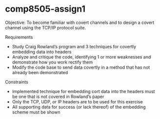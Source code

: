 comp8505-assign1
================

Objective:
To become familiar with covert channels and to design a covert channel using the TCP/IP protocol suite.

Requirements
- Study Craig Rowland’s program and 3 techniques for covertly embedding data into headers
- Analyze and critique the code, identifying 1 or more weaknesses and demonstrate how you work rectify them
- Modify the code base to send data covertly in a method that has not already been demonstrated

Constraints
- Implemented technique for embedding cort data into the headers must be one that is not covered in Rowland’s paper
- Only the TCP, UDP, or IP headers are to be used for this exercise
- All supporting data for success (or lack thereof) of the embedding scheme must be shown

